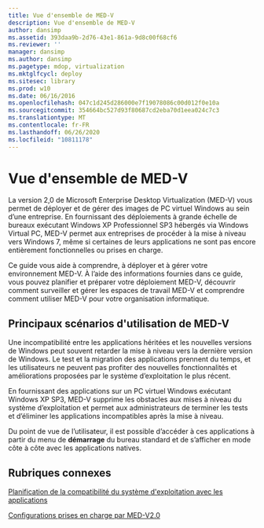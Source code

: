 ```yaml
---
title: Vue d'ensemble de MED-V
description: Vue d'ensemble de MED-V
author: dansimp
ms.assetid: 393daa9b-2d76-43e1-861a-9d8c00f68cf6
ms.reviewer: ''
manager: dansimp
ms.author: dansimp
ms.pagetype: mdop, virtualization
ms.mktglfcycl: deploy
ms.sitesec: library
ms.prod: w10
ms.date: 06/16/2016
ms.openlocfilehash: 047c1d245d286000e7f19078086c00d012f0e10a
ms.sourcegitcommit: 354664bc527d93f80687cd2eba70d1eea024c7c3
ms.translationtype: MT
ms.contentlocale: fr-FR
ms.lasthandoff: 06/26/2020
ms.locfileid: "10811178"
---
```

# Vue d'ensemble de MED-V


La version 2,0 de Microsoft Enterprise Desktop Virtualization (MED-V) vous permet de déployer et de gérer des images de PC virtuel Windows au sein d’une entreprise. En fournissant des déploiements à grande échelle de bureaux exécutant Windows XP Professionnel SP3 hébergés via Windows Virtual PC, MED-V permet aux entreprises de procéder à la mise à niveau vers Windows 7, même si certaines de leurs applications ne sont pas encore entièrement fonctionnelles ou prises en charge.

Ce guide vous aide à comprendre, à déployer et à gérer votre environnement MED-V. À l’aide des informations fournies dans ce guide, vous pouvez planifier et préparer votre déploiement MED-V, découvrir comment surveiller et gérer les espaces de travail MED-V et comprendre comment utiliser MED-V pour votre organisation informatique.

## Principaux scénarios d'utilisation de MED-V


Une incompatibilité entre les applications héritées et les nouvelles versions de Windows peut souvent retarder la mise à niveau vers la dernière version de Windows. Le test et la migration des applications prennent du temps, et les utilisateurs ne peuvent pas profiter des nouvelles fonctionnalités et améliorations proposées par le système d’exploitation le plus récent.

En fournissant des applications sur un PC virtuel Windows exécutant Windows XP SP3, MED-V supprime les obstacles aux mises à niveau du système d’exploitation et permet aux administrateurs de terminer les tests et d’éliminer les applications incompatibles après la mise à niveau.

Du point de vue de l’utilisateur, il est possible d’accéder à ces applications à partir du menu de **démarrage** du bureau standard et de s’afficher en mode côte à côte avec les applications natives.

## Rubriques connexes


[Planification de la compatibilité du système d'exploitation avec les applications](planning-for-application-operating-system-compatibility.md)

[Configurations prises en charge par MED-V2.0](med-v-20-supported-configurations.md)

 

 





